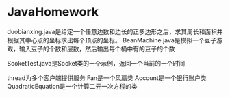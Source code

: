 # JavaHomework

duobianxing.java是给定一个任意边数和边长的正多边形之后，求其周长和面积并根据其中心点的坐标求出每个顶点的坐标。
BeanMachine.java是模拟一个豆子游戏，输入豆子的个数和层数，然后输出每个桶中有的豆子的个数

ScoketTest.java是Socket类的一个示例，返回一个当前的一个时间

thread为多个客户端提供服务
Fan是一个风扇类
Account是一个银行账户类
QuadraticEquation是一个计算二元一次方程的类

